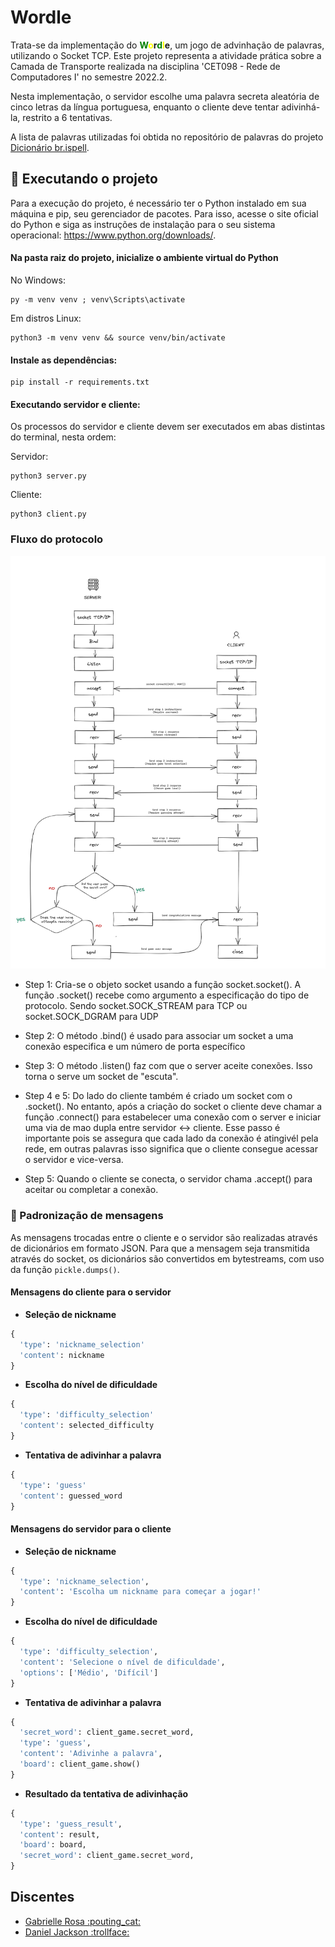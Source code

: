 # Wordle 
Trata-se da implementação do **<span style="color:green">W</span><span style="color:yellow">o</span>r<span style="color:green">d</span><span style="color:yellow">l</span>e**, um jogo de advinhação de palavras, utilizando o Socket TCP. Este projeto representa a atividade prática sobre a Camada de Transporte realizada na disciplina 'CET098 - Rede de Computadores I' no semestre 2022.2. 

Nesta implementação, o servidor escolhe uma palavra secreta aleatória de cinco letras da língua portuguesa, enquanto o cliente deve tentar adivinhá-la, restrito a 6 tentativas. 

A lista de palavras utilizadas foi obtida no repositório de palavras do projeto [Dicionário br.ispell](https://www.ime.usp.br/~pf/dicios/).

## 🚀 Executando o projeto

Para a execução do projeto, é necessário ter o Python instalado em sua máquina e pip, seu gerenciador de pacotes. Para isso, acesse o site oficial do Python e siga as instruções de instalação para o seu sistema operacional: https://www.python.org/downloads/.


#### Na pasta raiz do projeto, inicialize o ambiente virtual do Python

No Windows: 
```
py -m venv venv ; venv\Scripts\activate
```

Em distros Linux: 
```
python3 -m venv venv && source venv/bin/activate
```

#### Instale as dependências:
```
pip install -r requirements.txt
```

#### Executando servidor e cliente:

Os processos do servidor e cliente devem ser executados em abas distintas do terminal, nesta ordem:

Servidor:
```
python3 server.py
``` 

Cliente:
```
python3 client.py
```

### Fluxo do protocolo
![Fluxograma do protocolo TCP/IP](./images/socket_protocol.png "Fluxograma do protocolo TCP/IP")

- Step 1: Cria-se o objeto socket usando a função socket.socket(). A função .socket() recebe como argumento a especificação do tipo de protocolo. Sendo socket.SOCK_STREAM para TCP ou socket.SOCK_DGRAM para UDP 

- Step 2: O método .bind() é usado para associar um socket a uma conexão especifica e um número de porta específico 

- Step 3: O método .listen() faz com que o server aceite conexões. Isso torna o serve um socket de "escuta".

- Step 4 e 5: Do lado do cliente também é criado um socket com o .socket(). No entanto, após a criação do socket o cliente deve chamar a função .connect() para estabelecer uma conexão com o server e iniciar uma via de mao dupla entre servidor <-> cliente. Esse passo é importante pois se assegura que cada lado da conexão é atingivél pela rede, em outras palavras isso significa que o cliente consegue acessar o servidor e vice-versa.

- Step 5: Quando o cliente se conecta, o servidor chama .accept() para aceitar ou completar a conexão.

### :memo: Padronização de mensagens

As mensagens trocadas entre o cliente e o servidor são realizadas através de dicionários em formato JSON. Para que a mensagem seja transmitida através do socket, os dicionários são convertidos em bytestreams, com uso da função ```pickle.dumps()```.

#### Mensagens do cliente para o servidor

- **Seleção de nickname**

```python
{
  'type': 'nickname_selection'
  'content': nickname
}
```

- **Escolha do nível de dificuldade**

```python
{
  'type': 'difficulty_selection'
  'content': selected_difficulty
}
``` 

- **Tentativa de adivinhar a palavra**

```python
{
  'type': 'guess'
  'content': guessed_word
}
```


#### Mensagens do servidor para o cliente

- **Seleção de nickname**

```python
{
  'type': 'nickname_selection',
  'content': 'Escolha um nickname para começar a jogar!'
}
```

- **Escolha do nível de dificuldade**

```python
{
  'type': 'difficulty_selection',
  'content': 'Selecione o nível de dificuldade',
  'options': ['Médio', 'Difícil']
}
``` 

- **Tentativa de adivinhar a palavra**

```python
{
  'secret_word': client_game.secret_word,
  'type': 'guess',
  'content': 'Adivinhe a palavra',
  'board': client_game.show()
}
```

- **Resultado da tentativa de adivinhação**

```python
{
  'type': 'guess_result',
  'content': result,
  'board': board,
  'secret_word': client_game.secret_word,
}
```



## Discentes
<ul>
  <li>
    <a href="https://github.com/gabriellerosa" target="_blank">
      Gabrielle Rosa :pouting_cat:
    </a>
  </li>
  <li>
    <a href="https://github.com/danieljcksn" target="_blank">
      Daniel Jackson :trollface:
    </a>
  </li>
</ul>
